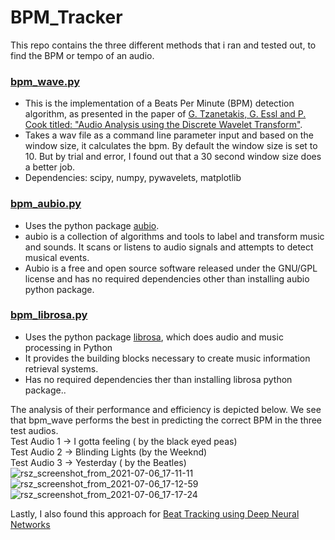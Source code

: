 
# BPM_Tracker

This repo contains the three different methods that i ran and tested out, to find the BPM or tempo of an audio. 

### [bpm_wave.py](https://github.com/arnav8/BPM_Tracker/blob/main/bpm_wave.py)
* This is the implementation of a Beats Per Minute (BPM) detection algorithm, as presented in the paper of [G. Tzanetakis, G. Essl and P. Cook titled: "Audio Analysis using the Discrete Wavelet Transform"]( http://citeseerx.ist.psu.edu/viewdoc/summary?doi=10.1.1.63.5712). 
* Takes a wav file as a command line parameter input and based on the window size, it calculates the bpm. By default the window size is set to 10. But by trial and error, I found out that a 30 second window size does a better job.
* Dependencies: scipy, numpy, pywavelets, matplotlib


### [bpm_aubio.py](https://github.com/arnav8/BPM_Tracker/blob/main/bpm_aubio.py)
* Uses the python package [aubio](https://aubio.org/). 
* aubio is a collection of algorithms and tools to label and transform music and sounds. It scans or listens to audio signals and attempts to detect musical events. 
* Aubio is a free and open source software released under the GNU/GPL license and has no required dependencies other than installing aubio python package.

### [bpm_librosa.py](https://github.com/arnav8/BPM_Tracker/blob/main/bpm_librosa.py)
* Uses the python package [librosa](https://librosa.org/), which does audio and music processing in Python
* It provides the building blocks necessary to create music information retrieval systems.
* Has no required dependencies ther than installing librosa python package..

The analysis of their performance and efficiency is depicted below. We see that bpm_wave performs the best in predicting the correct BPM in the three test audios.\
Test Audio 1 -> I gotta feeling ( by the black eyed peas)\
Test Audio 2 -> Blinding Lights (by the Weeknd)\
Test Audio 3 -> Yesterday ( by the Beatles)\
![rsz_screenshot_from_2021-07-06_17-11-11](https://user-images.githubusercontent.com/60852260/124594293-4253d280-de7d-11eb-8e04-6ed313749ad4.png)
![rsz_screenshot_from_2021-07-06_17-12-59](https://user-images.githubusercontent.com/60852260/124594533-88a93180-de7d-11eb-9144-da6d7082f948.png)
![rsz_screenshot_from_2021-07-06_17-17-24](https://user-images.githubusercontent.com/60852260/124595025-1e44c100-de7e-11eb-95e9-a575d87d80a8.png)

Lastly, I also found this approach for [Beat Tracking using Deep Neural Networks](https://dida.do/blog/beat-tracking-with-deep-neural-networks)
